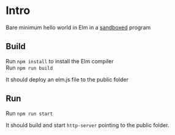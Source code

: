 # Intro

Bare minimum hello world in Elm in a [sandboxed](https://package.elm-lang.org/packages/elm/browser/latest/Browser#sandbox) program

## Build

Run `npm install` to install the Elm compiler  
Run `npm run build`

It should deploy an elm.js file to the public folder  

## Run

Run `npm run start`

It should build and start `http-server` pointing to the public folder.
